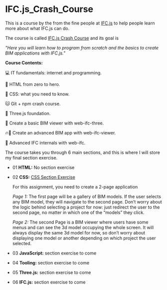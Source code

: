 # IFC.js_Crash_Course

This is a course by the from the fine people at [IFC.js](https://ifcjs.github.io/info/) to help people learn more about what IFC.js can do.

The course is called [IFC.js Crash Course](https://ifcjs.github.io/info/docs/Courses/Crash-course) and its goal is 

*"Here you will learn how to program from scratch and the basics to create BIM applications with IFC.js."*

**Course Contents:**

💻 IT fundamentals: internet and programming.

🌳 HTML from zero to hero.

💅 CSS: what you need to know.

🐱 Git + npm crash course.

🎥 Three.js foundation.

🚀 Create a basic BIM viewer with web-ifc-three.

🔥🚀 Create an advanced BIM app with web-ifc-viewer.

🧠 Advanced IFC internals with web-ifc.

The course takes you through 6 main sections, and this is where I will store my final section exercise.

- 01 **HTML:** No section exercise

- 02 **CSS:** [CSS Section Exercise](https://thebimsider.github.io/IFC.js_Crash_Course/02_CSS_Section_Exercise/)

    For this assignment, you need to create a 2-page application
    
    *Page 1:* The first page will be a gallery of BIM models. If the user selects any BIM model, they will navigate to the second page. Don’t worry about the logic behind selecting a project for now: just redirect the user to the second page, no matter in which one of the “models” they click.

    *Page 2:* The second Page is a BIM viewer where users have some menus and can see the 3d model occupying the whole screen. It will always display the same 3d model for now, so don’t worry about displaying one model or another depending on which project the user selected.
             
 - 03 **JavaScript:** section exercise to come
 
 - 04 **Tooling:** section exercise to come
 
 - 05 **Three.js:** section exercise to come
 
 - 06 **IFC.js:** section exercise to come


